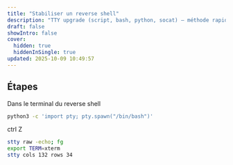 ```yaml
---
title: "Stabiliser un reverse shell"
description: "TTY upgrade (script, bash, python, socat) – méthode rapide."
draft: false
showIntro: false
cover:
  hidden: true
  hiddenInSingle: true
updated: 2025-10-09 10:49:57
---
```

## Étapes

Dans le terminal du reverse shell 

```bash
python3 -c 'import pty; pty.spawn("/bin/bash")'
```

ctrl Z

```bash
stty raw -echo; fg
export TERM=xterm  
stty cols 132 rows 34
```

